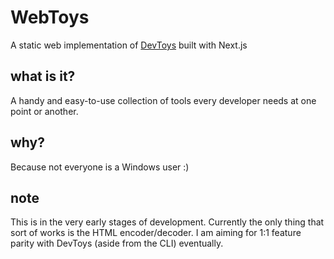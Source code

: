 # WebToys

A static web implementation of [DevToys](https://github.com/veler/DevToys) built with Next.js

## what is it?

A handy and easy-to-use collection of tools every developer needs at one point or another.

## why?

Because not everyone is a Windows user :)

## note

This is in the very early stages of development. Currently the only thing that sort of works is the HTML encoder/decoder. I am aiming for 1:1 feature parity with DevToys (aside from the CLI) eventually.
